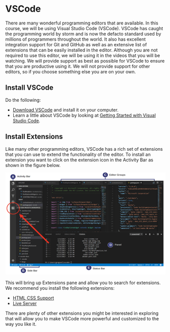 # VSCode

There are many wonderful programming editors that are available. In this course, we will be using Visual Studio Code (VSCode). VSCode has caught the programming world by storm and is now the defacto standard used by millions of programmers throughout the world. It also has excellent integration support for Git and GitHub as well as an extensive list of extensions that can be easily installed in the editor. Although you are not required to use this editor, we will be using it in the videos that you will be watching. We will provide support as best as possible for VSCode to ensure that you are productive using it. We will not provide support for other editors, so if you choose something else you are on your own.

## Install VSCode

Do the following:

- [Download VSCode](https://code.visualstudio.com/) and install it on your computer.
- Learn a little about VSCode by looking at [Getting Started with Visual Studio Code](https://code.visualstudio.com/docs/introvideos/basics).

## Install Extensions

Like many other programming editors, VSCode has a rich set of extensions that you can use to extend the functionality of the editor. To install an extension you want to click on the extension icon in the Activity Bar as shown in the figure below.

![](vscode.png)

This will bring up Extensions pane and allow you to search for extensions. We recommend you install the following extensions:

- [HTML CSS Support](https://marketplace.visualstudio.com/items?itemName=ecmel.vscode-html-css)
- [Live Server](https://marketplace.visualstudio.com/items?itemName=ritwickdey.LiveServer)

There are plenty of other extensions you might be interested in exploring that will allow you to make VSCode more powerful and customized to the way you like it.
